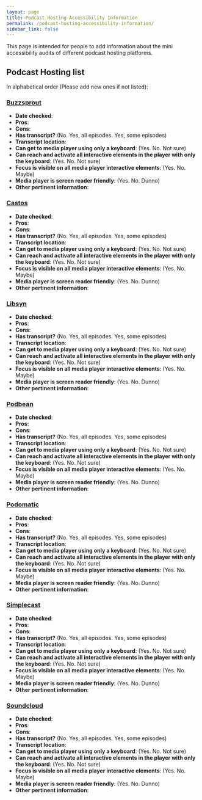 ```yaml
---
layout: page
title: Podcast Hosting Accessibility Information
permalink: /podcast-hosting-accessibility-information/
sidebar_link: false
---
```


This page is intended for people to add information about the mini accessibility audits of different podcast hosting platforms.

## Podcast Hosting list

In alphabetical order (Please add new ones if not listed):

### [Buzzsprout](https://www.buzzsprout.com/)
* **Date checked**: 
* **Pros**:
* **Cons**: 
* **Has transcript?** (No. Yes, all episodes. Yes, some episodes)
* **Transcript location**: 
* **Can get to media player using only a keyboard**: (Yes. No. Not sure)
* **Can reach and activate all interactive elements in the player with only the keyboard**: (Yes. No. Not sure)
* **Focus is visible on all media player interactive elements**: (Yes. No. Maybe)
* **Media player is screen reader friendly**: (Yes. No. Dunno)
* **Other pertinent information**:


### [Castos](https://castos.com/)
* **Date checked**: 
* **Pros**:
* **Cons**: 
* **Has transcript?** (No. Yes, all episodes. Yes, some episodes)
* **Transcript location**: 
* **Can get to media player using only a keyboard**: (Yes. No. Not sure)
* **Can reach and activate all interactive elements in the player with only the keyboard**: (Yes. No. Not sure)
* **Focus is visible on all media player interactive elements**: (Yes. No. Maybe)
* **Media player is screen reader friendly**: (Yes. No. Dunno)
* **Other pertinent information**:

### [Libsyn](https://www.libsyn.com/)
* **Date checked**: 
* **Pros**:
* **Cons**: 
* **Has transcript?** (No. Yes, all episodes. Yes, some episodes)
* **Transcript location**: 
* **Can get to media player using only a keyboard**: (Yes. No. Not sure)
* **Can reach and activate all interactive elements in the player with only the keyboard**: (Yes. No. Not sure)
* **Focus is visible on all media player interactive elements**: (Yes. No. Maybe)
* **Media player is screen reader friendly**: (Yes. No. Dunno)
* **Other pertinent information**:

### [Podbean](https://www.podbean.com/)
* **Date checked**: 
* **Pros**:
* **Cons**: 
* **Has transcript?** (No. Yes, all episodes. Yes, some episodes)
* **Transcript location**: 
* **Can get to media player using only a keyboard**: (Yes. No. Not sure)
* **Can reach and activate all interactive elements in the player with only the keyboard**: (Yes. No. Not sure)
* **Focus is visible on all media player interactive elements**: (Yes. No. Maybe)
* **Media player is screen reader friendly**: (Yes. No. Dunno)
* **Other pertinent information**:

### [Podomatic](https://www.podomatic.com/)
* **Date checked**: 
* **Pros**:
* **Cons**: 
* **Has transcript?** (No. Yes, all episodes. Yes, some episodes)
* **Transcript location**: 
* **Can get to media player using only a keyboard**: (Yes. No. Not sure)
* **Can reach and activate all interactive elements in the player with only the keyboard**: (Yes. No. Not sure)
* **Focus is visible on all media player interactive elements**: (Yes. No. Maybe)
* **Media player is screen reader friendly**: (Yes. No. Dunno)
* **Other pertinent information**:

### [Simplecast](https://simplecast.com/)
* **Date checked**: 
* **Pros**:
* **Cons**: 
* **Has transcript?** (No. Yes, all episodes. Yes, some episodes)
* **Transcript location**: 
* **Can get to media player using only a keyboard**: (Yes. No. Not sure)
* **Can reach and activate all interactive elements in the player with only the keyboard**: (Yes. No. Not sure)
* **Focus is visible on all media player interactive elements**: (Yes. No. Maybe)
* **Media player is screen reader friendly**: (Yes. No. Dunno)
* **Other pertinent information**:

### [Soundcloud](https://soundcloud.com/)
* **Date checked**: 
* **Pros**:
* **Cons**: 
* **Has transcript?** (No. Yes, all episodes. Yes, some episodes)
* **Transcript location**: 
* **Can get to media player using only a keyboard**: (Yes. No. Not sure)
* **Can reach and activate all interactive elements in the player with only the keyboard**: (Yes. No. Not sure)
* **Focus is visible on all media player interactive elements**: (Yes. No. Maybe)
* **Media player is screen reader friendly**: (Yes. No. Dunno)
* **Other pertinent information**:


